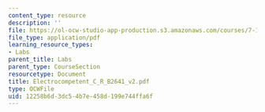 ```yaml
---
content_type: resource
description: ''
file: https://ol-ocw-studio-app-production.s3.amazonaws.com/courses/7-13-experimental-microbial-genetics-fall-2003/12258b6d3dc54b7e458d199e744ffa6f_Electrocompetent_C_R_B2641_v2.pdf
file_type: application/pdf
learning_resource_types:
- Labs
parent_title: Labs
parent_type: CourseSection
resourcetype: Document
title: Electrocompetent_C_R_B2641_v2.pdf
type: OCWFile
uid: 12258b6d-3dc5-4b7e-458d-199e744ffa6f
---
```

